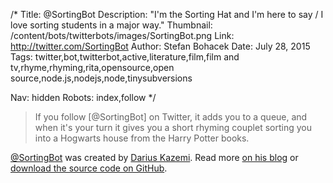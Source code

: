 /*
Title: @SortingBot
Description: "I'm the Sorting Hat and I'm here to say / I love sorting students in a major way."
Thumbnail: /content/bots/twitterbots/images/SortingBot.png
Link: http://twitter.com/SortingBot
Author: Stefan Bohacek
Date: July 28, 2015
Tags: twitter,bot,twitterbot,active,literature,film,film and tv,rhyme,rhyming,rita,opensource,open source,node.js,nodejs,node,tinysubversions

Nav: hidden
Robots: index,follow
*/

<blockquote>
  If you follow [@SortingBot] on Twitter, it adds you to a queue, and when it's your turn it gives you a short rhyming couplet sorting you into a Hogwarts house from the Harry Potter books.
</blockquote>

[@SortingBot](https://twitter.com/SortingBot) was created by [Darius Kazemi](https://twitter.com/tinysubversions). Read more [on his blog](http://tinysubversions.com/notes/sorting-bot/) or [download the source code on GitHub](https://github.com/dariusk/sorting-bot).